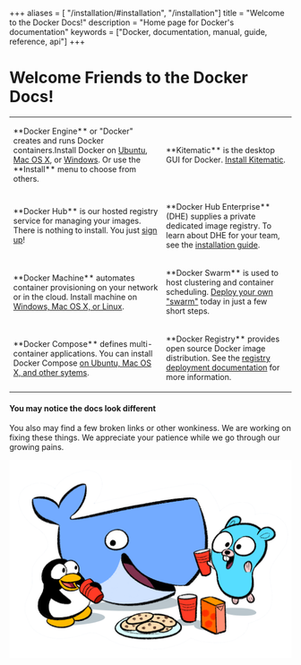 +++
aliases = [ "/installation/#installation", "/installation"]
title = "Welcome to the Docker Docs!"
description = "Home page for Docker's documentation"
keywords = ["Docker, documentation, manual, guide, reference, api"]
+++

# Welcome Friends to the Docker Docs!

<style type="text/css">
.splash {border:0;background:none;}
.splash td{vertical-align:top;background:none;padding:10px 5px;border-style:none;border-width:0px;overflow:hidden;word-break:normal;}
</style>
<table id="splashTable">
  <tr>
    <td class="splash-031e">
    <p>
    **Docker Engine** or "Docker" creates and runs Docker containers.Install Docker
    on <a href="/installation/ubuntulinux/"/>Ubuntu</a>, <a href="/installation/mac"/>Mac OS
    X</a>, or <a href="/installation/windows"/>Windows</a>. Or use the **Install** menu to choose
    from others.
    </p> </td>
    <td class="splash-031e"><p>**Kitematic** is the desktop GUI for Docker. <a href="/kitematic/"/>Install Kitematic<a>.</p></td>
</tr> 
<tr>
    <td class="splash-031e"><p>
    **Docker Hub** is our hosted registry service for managing your images. There
    is nothing to install. You just <a
    href="https://hub.docker.com/account/signup/">sign up</a>!
    <p></td>
    <td class="splash-031e"><p>
    **Docker Hub Enterprise**(DHE) supplies a private dedicated image registry. To learn about DHE
for your team, see the <a href="/docker-hub-enterprise/install/">installation guide</a>.
    </p> </td>
  </tr>
  <tr>
    <td class="splash-031e"><p>
    **Docker Machine** automates container provisioning on your network or in
    the cloud. Install machine on <a href="/machine/install-machine/">Windows, Mac OS
    X, or Linux</a>.<p>
    </td>
    <td class="splash-031e"><p>
    **Docker Swarm** is used to host clustering and container scheduling. <a
    href="/swarm/install-w-machine/">Deploy your own "swarm"</a> today in just a
    few short steps.
    </p></td>
  </tr>
<tr>  
    <td class="splash-031e"><p>
    **Docker Compose** defines multi-container applications. You can install
    Docker Compose <a href="/compose/install/">on Ubuntu, Mac OS X, and other
    sytems</a>.<p></td>
    <td class="splash-031e"><p>
    **Docker Registry** provides open source Docker image distribution. See the
    <a href="/registry/deploying/">registry deployment documentation</a> for more
    information.
    </P></td>
  </tr>
</table>

#### **You may notice the docs look different**

You also may find a few broken links or other wonkiness. We are working on fixing
these things. We appreciate your patience while we go through our growing pains.

![](/images/docker-friends.png)
